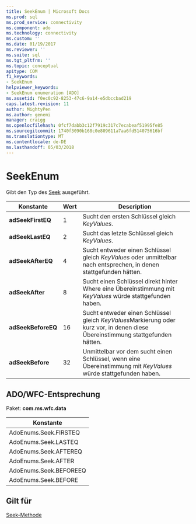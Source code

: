 ```yaml
---
title: SeekEnum | Microsoft Docs
ms.prod: sql
ms.prod_service: connectivity
ms.component: ado
ms.technology: connectivity
ms.custom: ''
ms.date: 01/19/2017
ms.reviewer: ''
ms.suite: sql
ms.tgt_pltfrm: ''
ms.topic: conceptual
apitype: COM
f1_keywords:
- SeekEnum
helpviewer_keywords:
- SeekEnum enumeration [ADO]
ms.assetid: f0ec0c92-8253-47c6-9a14-e5dbccbad219
caps.latest.revision: 11
author: MightyPen
ms.author: genemi
manager: craigg
ms.openlocfilehash: 0fcf7dabb3c12f7919c317c7ecabeaf51995fe85
ms.sourcegitcommit: 1740f3090b168c0e809611a7aa6fd514075616bf
ms.translationtype: MT
ms.contentlocale: de-DE
ms.lasthandoff: 05/03/2018
---
```

# <a name="seekenum"></a>SeekEnum
Gibt den Typ des [Seek](../../../ado/reference/ado-api/seek-method.md) ausgeführt.  
  
|Konstante|Wert|Description|  
|--------------|-----------|-----------------|  
|**adSeekFirstEQ**|1|Sucht den ersten Schlüssel gleich *KeyValues*.|  
|**adSeekLastEQ**|2|Sucht das letzte Schlüssel gleich *KeyValues*.|  
|**adSeekAfterEQ**|4|Sucht entweder einen Schlüssel gleich *KeyValues* oder unmittelbar nach entsprechen, in denen stattgefunden hätten.|  
|**adSeekAfter**|8|Sucht einen Schlüssel direkt hinter Where eine Übereinstimmung mit *KeyValues* würde stattgefunden haben.|  
|**adSeekBeforeEQ**|16|Sucht entweder einen Schlüssel gleich *KeyValues*Markierung oder kurz vor, in denen diese Übereinstimmung stattgefunden hätten.|  
|**adSeekBefore**|32|Unmittelbar vor dem sucht einen Schlüssel, wenn eine Übereinstimmung mit *KeyValues* würde stattgefunden haben.|  
  
## <a name="adowfc-equivalent"></a>ADO/WFC-Entsprechung  
 Paket: **com.ms.wfc.data**  
  
|Konstante|  
|--------------|  
|AdoEnums.Seek.FIRSTEQ|  
|AdoEnums.Seek.LASTEQ|  
|AdoEnums.Seek.AFTEREQ|  
|AdoEnums.Seek.AFTER|  
|AdoEnums.Seek.BEFOREEQ|  
|AdoEnums.Seek.BEFORE|  
  
## <a name="applies-to"></a>Gilt für  
 [Seek-Methode](../../../ado/reference/ado-api/seek-method.md)
